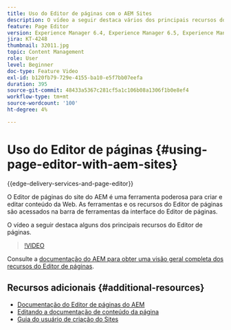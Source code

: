 ```yaml
---
title: Uso do Editor de páginas com o AEM Sites
description: O vídeo a seguir destaca vários dos principais recursos do editor de sites da interface para toque no Adobe Experience Manager.
feature: Page Editor
version: Experience Manager 6.4, Experience Manager 6.5, Experience Manager as a Cloud Service
jira: KT-4248
thumbnail: 32011.jpg
topic: Content Management
role: User
level: Beginner
doc-type: Feature Video
exl-id: b120fb79-729e-4155-ba10-e5f7bb07eefa
duration: 395
source-git-commit: 48433a5367c281cf5a1c106b08a1306f1b0e8ef4
workflow-type: tm+mt
source-wordcount: '100'
ht-degree: 4%

---
```


# Uso do Editor de páginas {#using-page-editor-with-aem-sites}

{{edge-delivery-services-and-page-editor}}

O Editor de páginas do site do AEM é uma ferramenta poderosa para criar e editar conteúdo da Web. As ferramentas e os recursos do Editor de páginas são acessados na barra de ferramentas da interface do Editor de páginas.

O vídeo a seguir destaca alguns dos principais recursos do Editor de páginas.

>[!VIDEO](https://video.tv.adobe.com/v/32011?quality=12&learn=on)


Consulte a [documentação do AEM para obter uma visão geral completa dos recursos do Editor de páginas](https://experienceleague.adobe.com/docs/experience-manager-cloud-service/content/sites/authoring/fundamentals/editing-content.html?lang=pt-BR).

## Recursos adicionais {#additional-resources}

* [Documentação do Editor de páginas do AEM](https://experienceleague.adobe.com/docs/experience-manager-cloud-service/content/sites/authoring/fundamentals/editing-content.html?lang=pt-BR)
* [Editando a documentação de conteúdo da página](https://experienceleague.adobe.com/docs/experience-manager-65/authoring/authoring/editing-content.html)
* [Guia do usuário de criação do Sites](https://experienceleague.adobe.com/docs/experience-manager-65/authoring/home.html)
